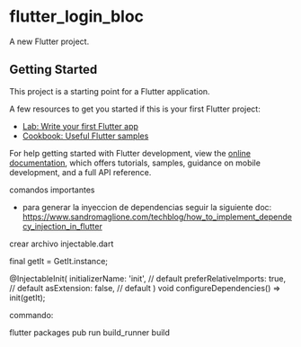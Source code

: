 # flutter_login_bloc

A new Flutter project.

## Getting Started

This project is a starting point for a Flutter application.

A few resources to get you started if this is your first Flutter project:

- [Lab: Write your first Flutter app](https://docs.flutter.dev/get-started/codelab)
- [Cookbook: Useful Flutter samples](https://docs.flutter.dev/cookbook)

For help getting started with Flutter development, view the
[online documentation](https://docs.flutter.dev/), which offers tutorials,
samples, guidance on mobile development, and a full API reference.


comandos importantes

- para generar la inyeccion de dependencias
seguir la siguiente doc: https://www.sandromaglione.com/techblog/how_to_implement_dependecy_injection_in_flutter

crear archivo injectable.dart

final getIt = GetIt.instance;

@InjectableInit(
  initializerName: 'init', // default
  preferRelativeImports: true, // default
  asExtension: false, // default
)
void configureDependencies() => init(getIt);

commando:

flutter packages pub run build_runner build


